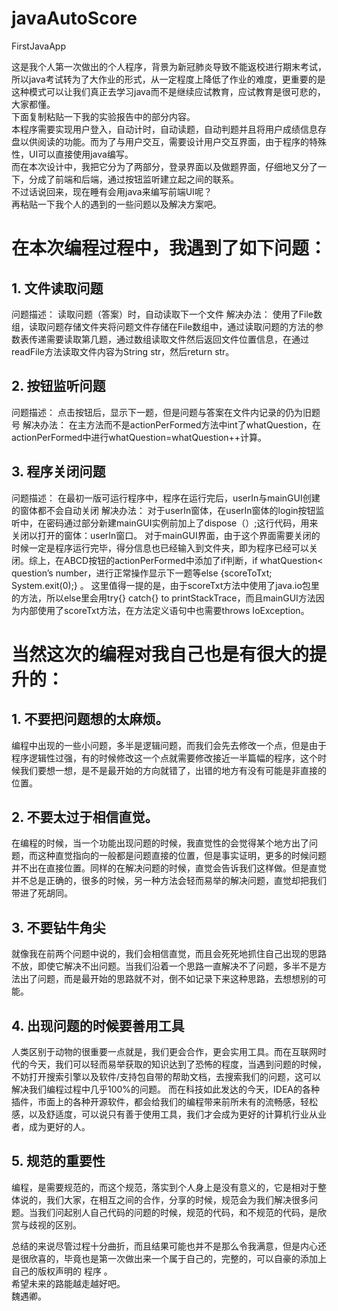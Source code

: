 # javaAutoScore
FirstJavaApp

  这是我个人第一次做出的个人程序，背景为新冠肺炎导致不能返校进行期末考试，所以java考试转为了大作业的形式，从一定程度上降低了作业的难度，更重要的是这种模式可以让我们真正去学习java而不是继续应试教育，应试教育是很可悲的，大家都懂。<br> 
  下面复制粘贴一下我的实验报告中的部分内容。<br> 
  本程序需要实现用户登入，自动计时，自动读题，自动判题并且将用户成绩信息存盘以供阅读的功能。而为了与用户交互，需要设计用户交互界面，由于程序的特殊性，UI可以直接使用java编写。<br> 
  而在本次设计中，我把它分为了两部分，登录界面以及做题界面，仔细地又分了一下，分成了前端和后端，通过按钮监听建立起之间的联系。<br> 
  不过话说回来，现在睡有会用java来编写前端UI呢？<br> 
  再粘贴一下我个人的遇到的一些问题以及解决方案吧。<br> 
 # 在本次编程过程中，我遇到了如下问题：<br> 

## 1.	文件读取问题
问题描述：		读取问题（答案）时，自动读取下一个文件
解决办法：		使用了File数组，读取问题存储文件夹将问题文件存储在File数组中，通过读取问题的方法的参数表传递需要读取第几题，通过数组读取文件然后返回文件位置信息，在通过readFile方法读取文件内容为String str，然后return str。

## 2.	按钮监听问题
问题描述：		点击按钮后，显示下一题，但是问题与答案在文件内记录的仍为旧题号
解决办法：		在主方法而不是actionPerFormed方法中int了whatQuestion，在actionPerFormed中进行whatQuestion=whatQuestion++计算。

## 3.	程序关闭问题
问题描述：		在最初一版可运行程序中，程序在运行完后，userIn与mainGUI创建的窗体都不会自动关闭
解决办法：		对于userIn窗体，在userIn窗体的login按钮监听中，在密码通过部分新建mainGUI实例前加上了dispose（）;这行代码，用来关闭以打开的窗体：userIn窗口。
            对于mainGUI界面，由于这个界面需要关闭的时候一定是程序运行完毕，得分信息也已经输入到文件夹，即为程序已经可以关闭。综上，在ABCD按钮的actionPerFormed中添加了if判断，if whatQuestion< question’s number，进行正常操作显示下一题等else {scoreToTxt; System.exit(0);} 。
这里值得一提的是，由于scoreTxt方法中使用了java.io包里的方法，所以else里会用try{} catch{} to printStackTrace，而且mainGUI方法因为内部使用了scoreTxt方法，在方法定义语句中也需要throws IoException。

# 当然这次的编程对我自己也是有很大的提升的：<br> 
  
## 1.	不要把问题想的太麻烦。
编程中出现的一些小问题，多半是逻辑问题，而我们会先去修改一个点，但是由于程序逻辑性过强，有的时候修改这一个点就需要修改接近一半篇幅的程序，这个时候我们要想一想，是不是最开始的方向就错了，出错的地方有没有可能是非直接的位置。

## 2.	不要太过于相信直觉。
在编程的时候，当一个功能出现问题的时候，我直觉性的会觉得某个地方出了问题，而这种直觉指向的一般都是问题直接的位置，但是事实证明，更多的时候问题并不出在直接位置。同样的在解决问题的时候，直觉会告诉我们这样做。但是直觉并不总是正确的，很多的时候，另一种方法会轻而易举的解决问题，直觉却把我们带进了死胡同。

## 3.	不要钻牛角尖
就像我在前两个问题中说的，我们会相信直觉，而且会死死地抓住自己出现的思路不放，即使它解决不出问题。当我们沿着一个思路一直解决不了问题，多半不是方法出了问题，而是最开始的思路就不对，倒不如记录下来这种思路，去想想别的可能。

## 4.	出现问题的时候要善用工具
人类区别于动物的很重要一点就是，我们更会合作，更会实用工具。而在互联网时代的今天，我们可以轻而易举获取的知识达到了恐怖的程度，当遇到问题的时候，不妨打开搜索引擎以及软件/支持包自带的帮助文档，去搜索我们的问题，这可以解决我们编程过程中几乎100%的问题。
而在科技如此发达的今天，IDEA的各种插件，市面上的各种开源软件，都会给我们的编程带来前所未有的流畅感，轻松感，以及舒适度，可以说只有善于使用工具，我们才会成为更好的计算机行业从业者，成为更好的人。

## 5.	规范的重要性
编程，是需要规范的，而这个规范，落实到个人身上是没有意义的，它是相对于整体说的，我们大家，在相互之间的合作，分享的时候，规范会为我们解决很多问题。当我们问起别人自己代码的问题的时候，规范的代码，和不规范的代码，是欣赏与歧视的区别。

  总结的来说尽管过程十分曲折，而且结果可能也并不是那么令我满意，但是内心还是很欣喜的，毕竟也是第一次做出来一个属于自己的，完整的，可以自豪的添加上自己的版权声明的 程序 。<br> 
  希望未来的路能越走越好吧。<br> 
  魏遇卿。
